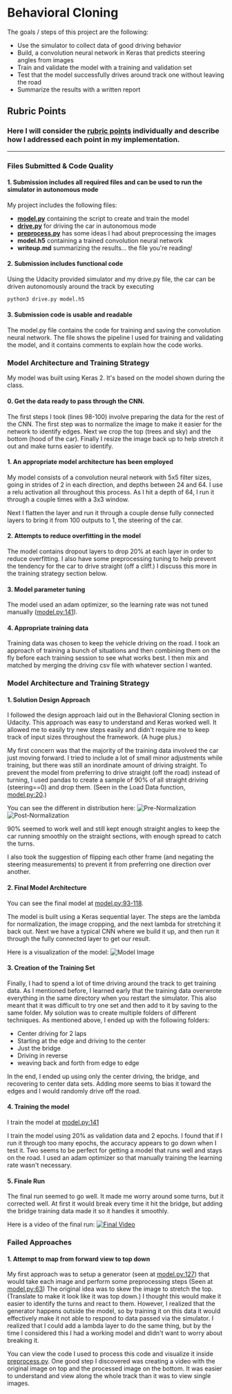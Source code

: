 # **Behavioral Cloning** 

The goals / steps of this project are the following:

* Use the simulator to collect data of good driving behavior
* Build, a convolution neural network in Keras that predicts steering angles from images
* Train and validate the model with a training and validation set
* Test that the model successfully drives around track one without leaving the road
* Summarize the results with a written report


## Rubric Points
### Here I will consider the [rubric points](https://review.udacity.com/#!/rubrics/432/view) individually and describe how I addressed each point in my implementation.  

---
### Files Submitted & Code Quality

#### 1. Submission includes all required files and can be used to run the simulator in autonomous mode

My project includes the following files:

* [**model.py**](https://github.com/stridera/CarND-Behavioral-Cloning-P3/blob/master/model.py) containing the script to create and train the model
* [**drive.py**](https://github.com/stridera/CarND-Behavioral-Cloning-P3/blob/master/drive.py) for driving the car in autonomous mode
* [**preprocess.py**](https://github.com/stridera/CarND-Behavioral-Cloning-P3/blob/master/preprocess.py) has some ideas I had about preprocessing the images
* **model.h5** containing a trained convolution neural network 
* **writeup.md** summarizing the results... the file you're reading!


#### 2. Submission includes functional code
Using the Udacity provided simulator and my drive.py file, the car can be driven autonomously around the track by executing 
```sh
python3 drive.py model.h5
```

#### 3. Submission code is usable and readable

The model.py file contains the code for training and saving the convolution neural network. The file shows the pipeline I used for training and validating the model, and it contains comments to explain how the code works.

### Model Architecture and Training Strategy

My model was built using Keras 2.  It's based on the model shown during the class.  

#### 0. Get the data ready to pass through the CNN.

The first steps I took (lines 98-100) involve preparing the data for the rest of the CNN.  The first step was to normalize the image to make it easier for the network to identify edges.  Next we crop the top (trees and sky) and the bottom (hood of the car).  Finally I resize the image back up to help stretch it out and make turns easier to identify.

#### 1. An appropriate model architecture has been employed

My model consists of a convolution neural network with 5x5 filter sizes, going in strides of 2 in each direction, and depths between 24 and 64.  I use a relu activation all throughout this process.  As I hit a depth of 64, I run it through a couple times with a 3x3 window.

Next I flatten the layer and run it through a couple dense fully connected layers to bring it from 100 outputs to 1, the steering of the car.

#### 2. Attempts to reduce overfitting in the model

The model contains dropout layers to drop 20% at each layer in order to reduce overfitting.  I also have some preprocessing tuning to help prevent the tendency for the car to drive straight (off a cliff.)  I discuss this more in the training strategy section below.


#### 3. Model parameter tuning

The model used an adam optimizer, so the learning rate was not tuned manually ([model.py:141](https://github.com/stridera/CarND-Behavioral-Cloning-P3/blob/master/model.py#L141)).

#### 4. Appropriate training data

Training data was chosen to keep the vehicle driving on the road. I took an approach of training a bunch of situations and then combining them on the fly before each training session to see what works best.  I then mix and matched by merging the driving csv file with whatever section I wanted.

### Model Architecture and Training Strategy

#### 1. Solution Design Approach

I followed the design approach laid out in the Behavioral Cloning section in Udacity.  This approach was easy to understand and Keras worked well.  It allowed me to easily try new steps easily and didn't require me to keep track of input sizes throughout the framework.  (A huge plus.)

My first concern was that the majority of the training data involved the car just moving forward.  I tried to include a lot of small minor adjustments while training, but there was still an inordinate amount of driving straight.  To prevent the model from preferring to drive straight (off the road) instead of turning, I used pandas to create a sample of 90% of all straight driving (steering==0) and drop them.  (Seen in the Load Data function, [model.py:20](https://github.com/stridera/CarND-Behavioral-Cloning-P3/blob/master/model.py#L15).)

You can see the different in distribution here:
![Pre-Normalization](before_normalize.png) ![Post-Normalization](after_normalize.png)

90% seemed to work well and still kept enough straight angles to keep the car running smoothly on the straight sections, with enough spread to catch the turns.

I also took the suggestion of flipping each other frame (and negating the steering measurements) to prevent it from preferring one direction over another.

#### 2. Final Model Architecture

You can see the final model at [model.py:93-118](https://github.com/stridera/CarND-Behavioral-Cloning-P3/blob/master/model.py#L93). 

The model is built using a Keras sequential layer.  The steps are the lambda for normalization, the image cropping, and the next lambda for stretching it back out.  Next we have a typical CNN where we build it up, and then run it through the fully connected layer to get our result.

Here is a visualization of the model:
![Model Image](model.png)

#### 3. Creation of the Training Set

Finally, I had to spend a lot of time driving around the track to get training data.  As I mentioned before, I learned early that the training data overwrote everything in the same directory when you restart the simulator.  This also meant that it was difficult to try one set and then add to it by saving to the same folder.  My solution was to create multiple folders of different techniques.  As mentioned above, I ended up with the following folders:

* Center driving for 2 laps
* Starting at the edge and driving to the center
* Just the bridge
* Driving in reverse
* weaving back and forth from edge to edge

In the end, I ended up using only the center driving, the bridge, and recovering to center data sets.  Adding more seems to bias it toward the edges and I would randomly drive off the road.

#### 4. Training the model

I train the model at [model.py:141](https://github.com/stridera/CarND-Behavioral-Cloning-P3/blob/master/model.py#L141)

I train the model using 20% as validation data and 2 epochs.  I found that if I run it through too many epochs, the accuracy appears to go down when I test it.  Two seems to be perfect for getting a model that runs well and stays on the road.  I used an adam optimizer so that manually training the learning rate wasn't necessary.

#### 5. Finale Run
The final run seemed to go well.  It made me worry around some turns, but it corrected well.  At first it would break every time it hit the bridge, but adding the bridge training data made it so it handles it smoothly.

Here is a video of the final run:
[![Final Video](http://img.youtube.com/vi/xETRU1RBfjk/0.jpg)](http://www.youtube.com/watch?v=xETRU1RBfjk)

### Failed Approaches

#### 1. Attempt to map from forward view to top down
My first approach was to setup a generator (seen at [model.py:127](https://github.com/stridera/CarND-Behavioral-Cloning-P3/blob/master/model.py#L127)) that would take each image and perform some preprocessing steps (Seen at [model.py:63](https://github.com/stridera/CarND-Behavioral-Cloning-P3/blob/master/model.py#L63))
The original idea was to skew the image to stretch the top.  (Translate to make it look like it was top down.)  I thought this would make it easier to identify the turns and react to them.  However, I realized that the generator happens outside the model, so by training it on this data it would effectively make it not able to respond to data passed via the simulator.  I realized that I could add a lambda layer to do the same thing, but by the time I considered this I had a working model and didn't want to worry about breaking it.

You can view the code I used to process this code and visualize it inside [preprocess.py](https://github.com/stridera/CarND-Behavioral-Cloning-P3/blob/master/preprocess.py).  One good step I discovered was creating a video with the original image on top and the processed image on the bottom.  It was easier to understand and view along the whole track than it was to view single images.
